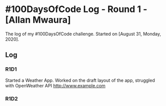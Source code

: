 # #100DaysOfCode Log - Round 1 - [Allan Mwaura]

The log of my #100DaysOfCode challenge. Started on [August 31, Monday, 2020].

## Log

### R1D1 
Started a Weather App. Worked on the draft layout of the app, struggled with OpenWeather API http://www.example.com

### R1D2

